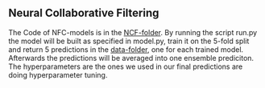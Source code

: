 ## Neural Collaborative Filtering
The Code of NFC-models is in the [NCF-folder](https://github.com/B1T0/CILProject22/tree/main/NFC). By running the script run.py the model will be built as specified in model.py, train it on the 5-fold split and return 5 predictions in the [data-folder](https://github.com/B1T0/CILProject22/tree/main/data), one for each trained model. Afterwards the predictions will be averaged into one ensemble prediciton. The hyperparameters are the ones we used in our final predictions are doing hyperparameter tuning.
